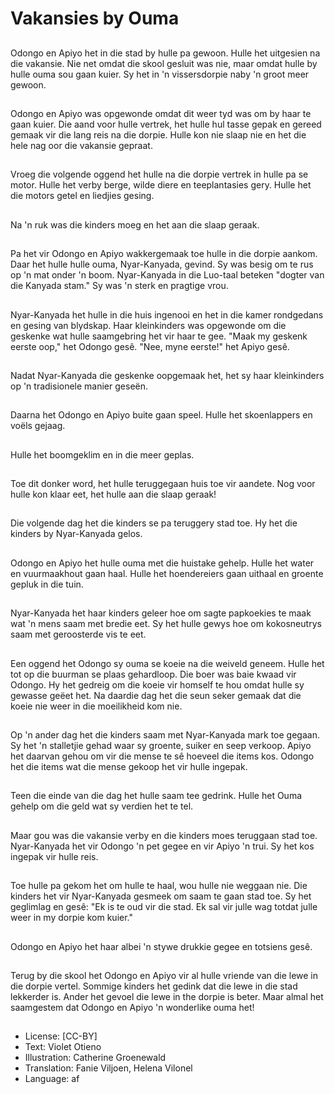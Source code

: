 # Vakansies by Ouma

##
Odongo en Apiyo het in die stad by hulle pa gewoon. Hulle het uitgesien na die vakansie. Nie net omdat die skool gesluit was nie, maar omdat hulle by hulle ouma sou gaan kuier. Sy het in 'n vissersdorpie naby 'n groot meer gewoon.

##
Odongo en Apiyo was opgewonde omdat dit weer tyd was om by haar te gaan kuier. Die aand voor hulle vertrek, het hulle hul tasse gepak en gereed gemaak vir die lang reis na die dorpie. Hulle kon nie slaap nie en het die hele nag oor die vakansie gepraat.

##
Vroeg die volgende oggend het hulle na die dorpie vertrek in hulle pa se motor. Hulle het verby berge, wilde diere en teeplantasies gery. Hulle het die motors getel en liedjies gesing.

##
Na 'n ruk was die kinders moeg en het aan die slaap geraak.

##
Pa het vir Odongo en Apiyo wakkergemaak toe hulle in die dorpie aankom. Daar het hulle hulle ouma, Nyar-Kanyada, gevind. Sy was besig om te rus op 'n mat onder 'n boom. Nyar-Kanyada in die Luo-taal beteken "dogter van die Kanyada stam." Sy was 'n sterk en pragtige vrou.

##
Nyar-Kanyada het hulle in die huis ingenooi en het in die kamer rondgedans en gesing van blydskap. Haar kleinkinders was opgewonde om die geskenke wat hulle saamgebring het vir haar te gee. "Maak my geskenk eerste oop," het Odongo gesê. "Nee, myne eerste!" het Apiyo gesê.

##
Nadat Nyar-Kanyada die geskenke oopgemaak het, het sy haar kleinkinders op 'n tradisionele manier geseën.

##
Daarna het Odongo en Apiyo buite gaan speel. Hulle het skoenlappers en voëls gejaag.

##
Hulle het boomgeklim en in die meer geplas.

##
Toe dit donker word, het hulle teruggegaan huis toe vir aandete. Nog voor hulle kon klaar eet, het hulle aan die slaap geraak!

##
Die volgende dag het die kinders se pa teruggery stad toe. Hy het die kinders by Nyar-Kanyada gelos.

##
Odongo en Apiyo het hulle ouma met die huistake gehelp. Hulle het water en vuurmaakhout gaan haal. Hulle het hoendereiers gaan uithaal en groente gepluk in die tuin.

##
Nyar-Kanyada het haar kinders geleer hoe om sagte papkoekies te maak wat 'n mens saam met bredie eet. Sy het hulle gewys hoe om kokosneutrys saam met geroosterde vis te eet.

##
Een oggend het Odongo sy ouma se koeie na die weiveld geneem. Hulle het tot op die buurman se plaas gehardloop. Die boer was baie kwaad vir Odongo. Hy het gedreig om die koeie vir homself te hou omdat hulle sy gewasse geëet het. Na daardie dag het die seun seker gemaak dat die koeie nie weer in die moeilikheid kom nie.

##
Op 'n ander dag het die kinders saam met Nyar-Kanyada mark toe gegaan. Sy het 'n stalletjie gehad waar sy groente, suiker en seep verkoop. Apiyo het daarvan gehou om vir die mense te sê hoeveel die items kos. Odongo het die items wat die mense gekoop het vir hulle ingepak.

##
Teen die einde van die dag het hulle saam tee gedrink. Hulle het Ouma gehelp om die geld wat sy verdien het te tel.

##
Maar gou was die vakansie verby en die kinders moes teruggaan stad toe. Nyar-Kanyada het vir Odongo 'n pet gegee en vir Apiyo 'n trui. Sy het kos ingepak vir hulle reis.

##
Toe hulle pa gekom het om hulle te haal, wou hulle nie weggaan nie. Die kinders het vir Nyar-Kanyada gesmeek om saam te gaan stad toe. Sy het geglimlag en gesê: "Ek is te oud vir die stad. Ek sal vir julle wag totdat julle weer in my dorpie kom kuier."

##
Odongo en Apiyo het haar albei 'n stywe drukkie gegee en totsiens gesê.

##
Terug by die skool het Odongo en Apiyo vir al hulle vriende van die lewe in die dorpie vertel. Sommige kinders het gedink dat die lewe in die stad lekkerder is. Ander het gevoel die lewe in the dorpie is beter. Maar almal het saamgestem dat Odongo en Apiyo 'n wonderlike ouma het!

##
* License: [CC-BY]
* Text: Violet Otieno
* Illustration: Catherine Groenewald
* Translation: Fanie Viljoen, Helena Vilonel
* Language: af
